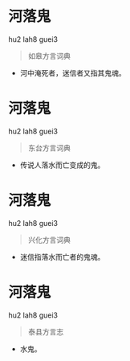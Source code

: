 # 河落鬼
hu2 lah8 guei3
> 如皋方言词典
- 河中淹死者，迷信者又指其鬼魂。

# 河落鬼
hu2 lah8 guei3
> 东台方言词典
- 传说人落水而亡变成的鬼。

# 河落鬼
hu2 lah8 guei3
> 兴化方言词典
- 迷信指落水而亡者的鬼魂。

# 河落鬼
hu2 lah8 guei3
> 泰县方言志
- 水鬼。
